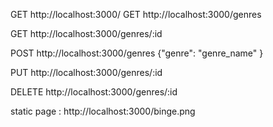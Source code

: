 
GET http://localhost:3000/
GET http://localhost:3000/genres

GET http://localhost:3000/genres/:id 

POST http://localhost:3000/genres {"genre": "genre_name" }

PUT http://localhost:3000/genres/:id 


DELETE http://localhost:3000/genres/:id

static page : http://localhost:3000/binge.png